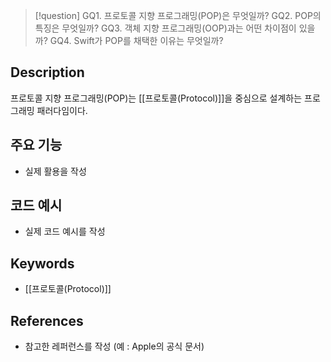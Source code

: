 
>[!question]
>GQ1. 프로토콜 지향 프로그래밍(POP)은 무엇일까?
>GQ2. POP의 특징은 무엇일까?
>GQ3. 객체 지향 프로그래밍(OOP)과는 어떤 차이점이 있을까?
>GQ4. Swift가 POP를 채택한 이유는 무엇일까?

## Description

프로토콜 지향 프로그래밍(POP)는 [[프로토콜(Protocol)]]을 중심으로 설계하는 프로그래밍 패러다임이다.

## 주요 기능
+ 실제 활용을 작성

## 코드 예시
+ 실제 코드 예시를 작성

## Keywords
+ [[프로토콜(Protocol)]]

## References
- 참고한 레퍼런스를 작성 (예 : Apple의 공식 문서)